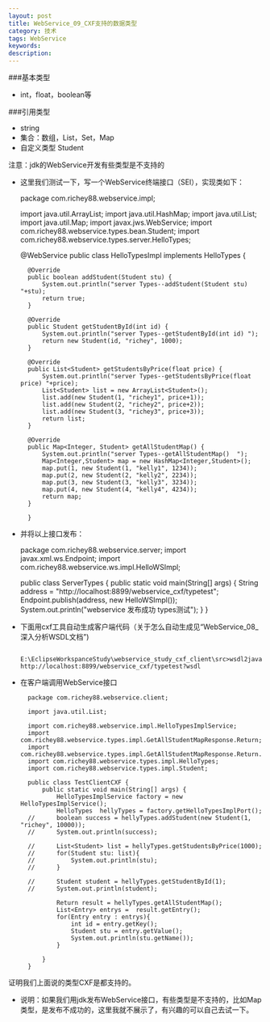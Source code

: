 ```yaml
---
layout: post
title: WebService_09_CXF支持的数据类型
category: 技术
tags: WebService
keywords: 
description: 
---
```

###基本类型
 
* int，float，boolean等

###引用类型

* string
* 集合：数组，List，Set，Map
* 自定义类型 Student

注意：jdk的WebService开发有些类型是不支持的

* 这里我们测试一下，写一个WebService终端接口（SEI），实现类如下：

	package com.richey88.webservice.impl;
	
	import java.util.ArrayList;
	import java.util.HashMap;
	import java.util.List;
	import java.util.Map;
	import javax.jws.WebService;
	import com.richey88.webservice.types.bean.Student;
	import com.richey88.webservice.types.server.HelloTypes;
	
	@WebService
	public class HelloTypesImpl implements HelloTypes {
	
		@Override
		public boolean addStudent(Student stu) {
			System.out.println("server Types--addStudent(Student stu) "+stu);
			return true;
		}
	
		@Override
		public Student getStudentById(int id) {
			System.out.println("server Types--getStudentById(int id) ");
			return new Student(id, "richey", 1000);
		}
	
		@Override
		public List<Student> getStudentsByPrice(float price) {
			System.out.println("server Types--getStudentsByPrice(float price) "+price);
			List<Student> list = new ArrayList<Student>();
			list.add(new Student(1, "richey1", price+1));
			list.add(new Student(2, "richey2", price+2));
			list.add(new Student(3, "richey3", price+3));
			return list;
		}
	
		@Override
		public Map<Integer, Student> getAllStudentMap() {
			System.out.println("server Types--getAllStudentMap()  ");
			Map<Integer,Student> map = new HashMap<Integer,Student>();
			map.put(1, new Student(1, "kelly1", 1234));
			map.put(2, new Student(2, "kelly2", 2234));
			map.put(3, new Student(3, "kelly3", 3234));
			map.put(4, new Student(4, "kelly4", 4234));
			return map;
		}
	
		}


* 并将以上接口发布：

	package com.richey88.webservice.server;
	import javax.xml.ws.Endpoint;
	import com.richey88.webservice.ws.impl.HelloWSImpl;
	
	public class ServerTypes {
		public static void main(String[] args) {
			String address = "http://localhost:8899/webservice_cxf/typetest";
			Endpoint.publish(address, new HelloWSImpl());
			System.out.println("webservice 发布成功 types测试");
		}
	}


* 下面用cxf工具自动生成客户端代码（关于怎么自动生成见“WebService_08_深入分析WSDL文档”)

		E:\EclipseWorkspanceStudy\webservice_study_cxf_client\src>wsdl2java http://localhost:8899/webservice_cxf/typetest?wsdl

* 在客户端调用WebService接口

		package com.richey88.webservice.client;
		
		import java.util.List;
		
		import com.richey88.webservice.impl.HelloTypesImplService;
		import com.richey88.webservice.types.impl.GetAllStudentMapResponse.Return;
		import com.richey88.webservice.types.impl.GetAllStudentMapResponse.Return.Entry;
		import com.richey88.webservice.types.impl.HelloTypes;
		import com.richey88.webservice.types.impl.Student;
		
		public class TestClientCXF {
			public static void main(String[] args) {
				HelloTypesImplService factory = new HelloTypesImplService();
				HelloTypes  hellyTypes = factory.getHelloTypesImplPort();
		//		boolean success = hellyTypes.addStudent(new Student(1, "richey", 10000));
		//		System.out.println(success);
				
		//		List<Student> list = hellyTypes.getStudentsByPrice(1000);
		//		for(Student stu: list){
		//			System.out.println(stu);
		//		}
				
		//		Student student = hellyTypes.getStudentById(1);
		//		System.out.println(student);
				
				Return result = hellyTypes.getAllStudentMap();
				List<Entry> entrys =  result.getEntry();
				for(Entry entry : entrys){
					int id = entry.getKey();
					Student stu = entry.getValue();
					System.out.println(stu.getName());
				}
				
			}
		}

证明我们上面说的类型CXF是都支持的。

* 说明：如果我们用jdk发布WebService接口，有些类型是不支持的，比如Map类型，是发布不成功的，这里我就不展示了，有兴趣的可以自己去试一下。




